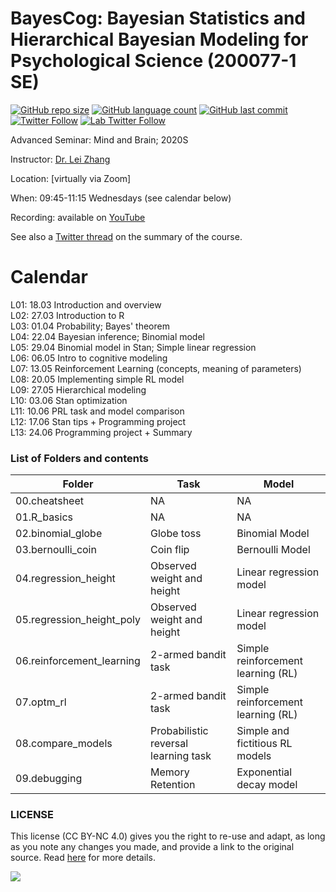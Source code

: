 BayesCog: Bayesian Statistics and Hierarchical Bayesian Modeling for Psychological Science (200077-1 SE)
===============
[![GitHub repo size](https://img.shields.io/github/repo-size/lei-zhang/BayesCog_Wien?color=brightgreen&logo=github)](https://github.com/lei-zhang/BayesCog_Wien)
[![GitHub language count](https://img.shields.io/github/languages/count/lei-zhang/BayesCog_Wien?color=brightgreen&logo=github)](https://github.com/lei-zhang/BayesCog_Wien)
[![GitHub last commit](https://img.shields.io/github/last-commit/lei-zhang/BayesCog_Wien?color=orange&logo=github)](https://github.com/lei-zhang/BayesCog_Wien) <br />
[![Twitter Follow](https://img.shields.io/twitter/follow/lei_zhang_lz?label=%40lei_zhang_lz)](https://twitter.com/lei_zhang_lz)
[![Lab Twitter Follow](https://img.shields.io/twitter/follow/ScanUnit?label=%40ScanUnit)](https://twitter.com/ScanUnit)

Advanced Seminar: Mind and Brain; 2020S

Instructor: [Dr. Lei Zhang](http://lei-zhang.net/)

Location: [virtually via Zoom] 

When: 09:45-11:15 Wednesdays (see calendar below)

Recording: available on [YouTube](https://www.youtube.com/watch?v=8RpLF7ufZs4&list=PLfRTb2z8k2x9gNBypgMIj3oNLF8lqM44-)

See also a [Twitter thread](https://twitter.com/lei_zhang_lz/status/1276506555660275714?s=20) on the summary of the course. 


# Calendar
 
L01: 18.03 Introduction and overview <br />
L02: 27.03 Introduction to R  <br />
L03: 01.04 Probability; Bayes' theorem <br />
L04: 22.04 Bayesian inference; Binomial model <br />
L05: 29.04 Binomial model in Stan; Simple linear regression <br />
L06: 06.05 Intro to cognitive modeling <br />
L07: 13.05 Reinforcement Learning (concepts, meaning of parameters) <br />
L08: 20.05 Implementing simple RL model<br />
L09: 27.05 Hierarchical modeling <br />
L10: 03.06 Stan optimization <br />
L11: 10.06 PRL task and model comparison <br />
L12: 17.06 Stan tips + Programming project <br />
L13: 24.06 Programming project + Summary <br />

### List of Folders and contents

Folder | Task | Model
-----  | ---- | ----
00.cheatsheet |NA | NA
01.R_basics |NA | NA
02.binomial_globe | Globe toss | Binomial Model
03.bernoulli_coin | Coin flip  | Bernoulli Model
04.regression_height | Observed weight and height | Linear regression model
05.regression_height_poly |  Observed weight and height | Linear regression model
06.reinforcement_learning  | 2-armed bandit task |   Simple reinforcement learning (RL)
07.optm_rl   | 2-armed bandit task |   Simple reinforcement learning (RL)
08.compare_models | Probabilistic reversal learning task |  Simple and fictitious RL models
09.debugging |  Memory Retention | Exponential decay model


### LICENSE

This license (CC BY-NC 4.0) gives you the right to re-use and adapt, as long as you note any changes you made, and provide a link to the original source. Read [here](https://creativecommons.org/licenses/by-nc/4.0/) for more details. 

![](https://upload.wikimedia.org/wikipedia/commons/9/99/Cc-by-nc_icon.svg)
